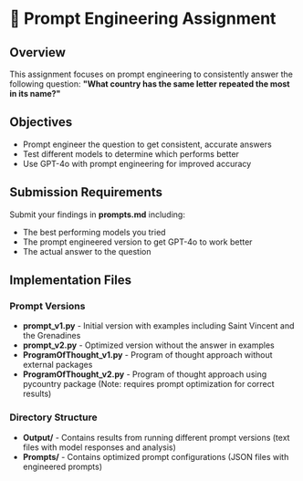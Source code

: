 # 📅 Prompt Engineering Assignment

## Overview
This assignment focuses on prompt engineering to consistently answer the following question:
**"What country has the same letter repeated the most in its name?"**

## Objectives
- Prompt engineer the question to get consistent, accurate answers
- Test different models to determine which performs better
- Use GPT-4o with prompt engineering for improved accuracy

## Submission Requirements
Submit your findings in **prompts.md** including:
- The best performing models you tried
- The prompt engineered version to get GPT-4o to work better
- The actual answer to the question

## Implementation Files

### Prompt Versions
- **prompt_v1.py** - Initial version with examples including Saint Vincent and the Grenadines
- **prompt_v2.py** - Optimized version without the answer in examples
- **ProgramOfThought_v1.py** - Program of thought approach without external packages
- **ProgramOfThought_v2.py** - Program of thought approach using pycountry package (Note: requires prompt optimization for correct results)

### Directory Structure
- **Output/** - Contains results from running different prompt versions (text files with model responses and analysis)
- **Prompts/** - Contains optimized prompt configurations (JSON files with engineered prompts)








